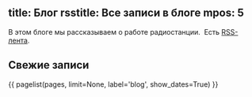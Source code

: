 title: Блог
rsstitle: Все записи в блоге
mpos: 5
---
В этом блоге мы рассказываем о работе радиостанции.  Есть [RSS-лента][rss].

## Свежие записи

{{ pagelist(pages, limit=None, label='blog', show_dates=True) }}

[rss]: /blog.xml
